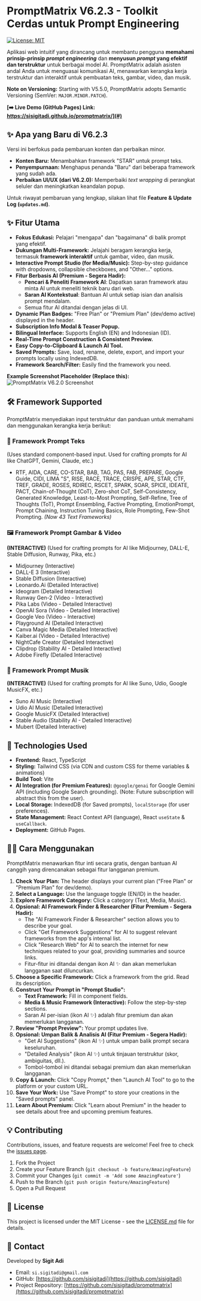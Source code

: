 
# PromptMatrix V6.2.3 - Toolkit Cerdas untuk Prompt Engineering

[![License: MIT](https://img.shields.io/badge/License-MIT-yellow.svg)](https://opensource.org/licenses/MIT)

Aplikasi web intuitif yang dirancang untuk membantu pengguna **memahami prinsip-prinsip *prompt engineering*** dan **menyusun *prompt* yang efektif dan terstruktur** untuk berbagai model AI. PromptMatrix adalah asisten andal Anda untuk menguasai komunikasi AI, menawarkan kerangka kerja terstruktur dan interaktif untuk pembuatan teks, gambar, video, dan musik.

**Note on Versioning:** Starting with V5.5.0, PromptMatrix adopts Semantic Versioning (SemVer: `MAJOR.MINOR.PATCH`).

**[➡️ Live Demo (GitHub Pages) Link: https://sisigitadi.github.io/promptmatrix/](#)**

## ✨ Apa yang Baru di V6.2.3

Versi ini berfokus pada pembaruan konten dan perbaikan minor.
*   **Konten Baru:** Menambahkan framework "STAR" untuk prompt teks.
*   **Penyempurnaan:** Menghapus penanda "Baru" dari beberapa framework yang sudah ada.
*   **Perbaikan UI/UX (dari V6.2.0):** Memperbaiki *text wrapping* di perangkat seluler dan meningkatkan keandalan popup.

Untuk riwayat pembaruan yang lengkap, silakan lihat file **Feature & Update Log (`updates.md`)**.

## ✨ Fitur Utama

*   **Fokus Edukasi:** Pelajari "mengapa" dan "bagaimana" di balik prompt yang efektif.
*   **Dukungan Multi-Framework:** Jelajahi beragam kerangka kerja, termasuk **framework interaktif** untuk gambar, video, dan musik.
*   **Interactive Prompt Studio (for Media/Music):** Step-by-step guidance with dropdowns, collapsible checkboxes, and "Other..." options.
*   **Fitur Berbasis AI (Premium - Segera Hadir):**
    *   **Pencari & Peneliti Framework AI**: Dapatkan saran framework atau minta AI untuk meneliti teknik baru dari web.
    *   **Saran AI Kontekstual**: Bantuan AI untuk setiap isian dan analisis prompt mendalam.
    *   Semua fitur AI ditandai dengan jelas di UI.
*   **Dynamic Plan Badges:** "Free Plan" or "Premium Plan" (dev/demo active) displayed in the header.
*   **Subscription Info Modal & Teaser Popup.**
*   **Bilingual Interface:** Supports English (EN) and Indonesian (ID).
*   **Real-Time Prompt Construction & Consistent Preview.**
*   **Easy Copy-to-Clipboard & Launch AI Tool.**
*   **Saved Prompts:** Save, load, rename, delete, export, and import your prompts locally using IndexedDB.
*   **Framework Search/Filter:** Easily find the framework you need.

<!-- TODO: Update screenshots for V6.2.0, showcasing the AiTextIcon states and premium feature indications. -->
**Example Screenshot Placeholder (Replace this):**
![PromptMatrix V6.2.0 Screenshot](https://via.placeholder.com/800x450.png?text=PromptMatrix+V6.2.0+UI+Fixes)

## 🛠️ Framework Supported

PromptMatrix menyediakan input terstruktur dan panduan untuk memahami dan menggunakan kerangka kerja berikut:

### 📜 Framework Prompt Teks

(Uses standard component-based input. Used for crafting prompts for AI like ChatGPT, Gemini, Claude, etc.)
*   RTF, AIDA, CARE, CO-STAR, BAB, TAG, PAS, FAB, PREPARE, Google Guide, CIDI, LIMA "S", RISE, RACE, TRACE, CRISPE, APE, STAR, CTF, TREF, GRADE, ROSES, RDIREC, RSCET, SPARK, SOAR, SPICE, IDEATE, PACT, Chain-of-Thought (CoT), Zero-shot CoT, Self-Consistency, Generated Knowledge, Least-to-Most Prompting, Self-Refine, Tree of Thoughts (ToT), Prompt Ensembling, Factive Prompting, EmotionPrompt, Prompt Chaining, Instruction Tuning Basics, Role Prompting, Few-Shot Prompting. *(Now 43 Text Frameworks)*

### 🖼️ Framework Prompt Gambar & Video

**(INTERACTIVE)** (Used for crafting prompts for AI like Midjourney, DALL-E, Stable Diffusion, Runway, Pika, etc.)
*   Midjourney (Interactive)
*   DALL-E 3 (Interactive)
*   Stable Diffusion (Interactive)
*   Leonardo.Ai (Detailed Interactive)
*   Ideogram (Detailed Interactive)
*   Runway Gen-2 (Video - Interactive)
*   Pika Labs (Video - Detailed Interactive)
*   OpenAI Sora (Video - Detailed Interactive)
*   Google Veo (Video - Interactive)
*   Playground AI (Detailed Interactive)
*   Canva Magic Media (Detailed Interactive)
*   Kaiber.ai (Video - Detailed Interactive)
*   NightCafe Creator (Detailed Interactive)
*   Clipdrop (Stability AI - Detailed Interactive)
*   Adobe Firefly (Detailed Interactive)

### 🎵 Framework Prompt Musik

**(INTERACTIVE)** (Used for crafting prompts for AI like Suno, Udio, Google MusicFX, etc.)
*   Suno AI Music (Interactive)
*   Udio AI Music (Detailed Interactive)
*   Google MusicFX (Detailed Interactive)
*   Stable Audio (Stability AI - Detailed Interactive)
*   Mubert (Detailed Interactive)

## 🚀 Technologies Used

*   **Frontend:** React, TypeScript
*   **Styling:** Tailwind CSS (via CDN and custom CSS for theme variables & animations)
*   **Build Tool:** Vite
*   **AI Integration (for Premium Features):** `@google/genai` for Google Gemini API (including Google Search grounding). (Note: Future subscription will abstract this from the user).
*   **Local Storage:** IndexedDB (for Saved prompts), `localStorage` (for user preferences).
*   **State Management:** React Context API (language), React `useState` & `useCallback`.
*   **Deployment:** GitHub Pages.

## 🧑‍💻 Cara Menggunakan

PromptMatrix menawarkan fitur inti secara gratis, dengan bantuan AI canggih yang direncanakan sebagai fitur langganan premium.

1.  **Check Your Plan:** The header displays your current plan ("Free Plan" or "Premium Plan" for dev/demo).
2.  **Select a Language:** Use the language toggle (EN/ID) in the header.
3.  **Explore Framework Category:** Click a category (Text, Media, Music).
4.  **Opsional: AI Framework Finder & Researcher (Fitur Premium - Segera Hadir):** 
    *   The "AI Framework Finder & Researcher" section allows you to describe your goal.
    *   Click "Get Framework Suggestions" for AI to suggest relevant frameworks from the app's internal list.
    *   Click "Research Web" for AI to search the internet for new techniques related to your goal, providing summaries and source links.
    *   Fitur-fitur ini ditandai dengan ikon AI ✨ dan akan memerlukan langganan saat diluncurkan.
5.  **Choose a Specific Framework:** Click a framework from the grid. Read its description.
6.  **Construct Your Prompt in "Prompt Studio":**
    *   **Text Framework:** Fill in component fields.
    *   **Media & Music Framework (Interactive):** Follow the step-by-step sections.
    *   Saran AI per-isian (ikon AI ✨) adalah fitur premium dan akan memerlukan langganan.
7.  **Review "Prompt Preview":** Your prompt updates live.
8.  **Opsional: Umpan Balik & Analisis AI (Fitur Premium - Segera Hadir):**
    *   "Get AI Suggestions" (ikon AI ✨) untuk umpan balik prompt secara keseluruhan.
    *   "Detailed Analysis" (ikon AI ✨) untuk tinjauan terstruktur (skor, ambiguitas, dll.).
    *   Tombol-tombol ini ditandai sebagai premium dan akan memerlukan langganan.
9.  **Copy & Launch:** Click "Copy Prompt," then "Launch AI Tool" to go to the platform or your custom URL.
10. **Save Your Work:** Use "Save Prompt" to store your creations in the "Saved prompts" panel.
11. **Learn About Premium:** Click "Learn about Premium" in the header to see details about free and upcoming premium features.

## 💡 Contributing

Contributions, issues, and feature requests are welcome! Feel free to check the [issues page](https://github.com/sisigitadi/promptmatrix/issues).

1.  Fork the Project
2.  Create your Feature Branch (`git checkout -b feature/AmazingFeature`)
3.  Commit your Changes (`git commit -m 'Add some AmazingFeature'`)
4.  Push to the Branch (`git push origin feature/AmazingFeature`)
5.  Open a Pull Request

## 📄 License

This project is licensed under the MIT License - see the [LICENSE.md](LICENSE.md) file for details.

## 📧 Contact

Developed by **Sigit Adi**
*   Email: `si.sigitadi@gmail.com`
*   GitHub: [https://github.com/sisigitadi](https://github.com/sisigitadi)
*   Project Repository: [https://github.com/sisigitadi/promptmatrix](https://github.com/sisigitadi/promptmatrix)
